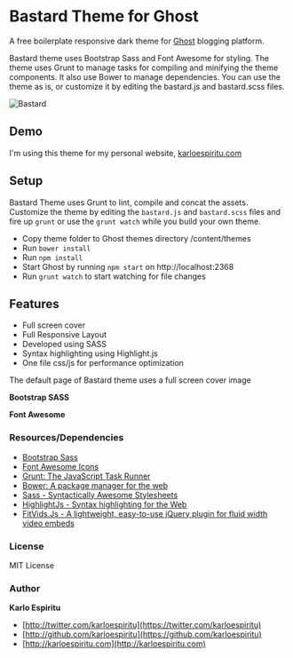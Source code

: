 Bastard Theme for Ghost
==================


A free boilerplate responsive dark theme for [Ghost](https://ghost.org) blogging platform.

Bastard theme uses Bootstrap Sass and Font Awesome for styling. The theme uses Grunt to manage tasks for compiling and minifying the theme components. It also use Bower to manage dependencies. You can use the theme as is, or customize it by editing the bastard.js and bastard.scss files.

![Bastard](http://github.com/karloespiritu/Bastard)

## Demo
I'm using this theme for my personal website, [karloespiritu.com](http://karloespiritu.com)


## Setup

Bastard Theme uses Grunt to lint, compile and concat the assets. Customize the theme by editing the `bastard.js` and `bastard.scss` files and fire up `grunt` or use the `grunt watch` while you build your own theme.

* Copy theme folder to Ghost themes directory /content/themes
* Run `bower install`
* Run `npm install`
* Start Ghost by running `npm start` on http://localhost:2368
* Run `grunt watch` to start watching for file changes

## Features

* Full screen cover 
* Full Responsive Layout
* Developed using SASS
* Syntax highlighting using Highlight.js
* One file css/js for performance optimization

The default page of Bastard theme uses a full screen cover image

**Bootstrap SASS**


**Font Awesome**


### Resources/Dependencies

- [Bootstrap Sass](https://github.com/twbs/bootstrap-sass)
- [Font Awesome Icons](http://fortawesome.github.io/Font-Awesome/icons/)
- [Grunt: The JavaScript Task Runner](http://gruntjs.com)
- [Bower: A package manager for the web](http://bower.io)
- [Sass - Syntactically Awesome Stylesheets](http://sass-lang.com/)
- [HighlightJs - Syntax highlighting for the Web](http://highlightjs.org)
- [FitVids.Js - A lightweight, easy-to-use jQuery plugin for fluid width video embeds](http://fitvidsjs.com/)


### License

MIT License


### Author

**Karlo Espiritu**

- [http://twitter.com/karloespiritu](https://twitter.com/karloespiritu)
- [http://github.com/karloespiritu](https://github.com/karloespiritu)
- [http://karloespiritu.com](http://karloespiritu.com)
